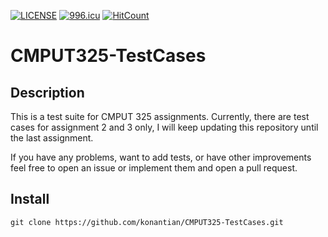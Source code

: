 [![LICENSE](https://img.shields.io/badge/license-NPL%20(The%20996%20Prohibited%20License)-blue.svg)](https://github.com/996icu/996.ICU/blob/master/LICENSE)
[![996.icu](https://img.shields.io/badge/link-996.icu-red.svg)](https://996.icu)
[![HitCount](http://hits.dwyl.io/konantian/CMPUT325-TestCases.svg)](http://hits.dwyl.io/konantian/CMPUT325-TestCases)

# CMPUT325-TestCases
## Description
This is a test suite for CMPUT 325 assignments. Currently, there are test cases for assignment 2 and 3 only, I will keep updating this repository until the last assignment.

If you have any problems, want to add tests, or have other improvements feel free to open an issue or implement them and open a pull request.

## Install

```
git clone https://github.com/konantian/CMPUT325-TestCases.git
```
